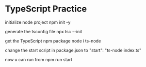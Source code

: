 # TypeScript Practice

initialize node project
npm init -y

generate the tsconfig file
npx tsc --init

get the TypeScript npm package
node i ts-node

change the start script in package.json to
"start": "ts-node index.ts"

now u can run from 
npm run start
